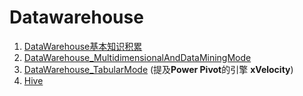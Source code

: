 # Datawarehouse

1. [DataWarehouse基本知识积累](DataWarehouse基本知识积累.md)
2. [DataWarehouse_MultidimensionalAndDataMiningMode](DataWarehouse_MultidimensionalAndDataMiningMode.md)
3. [DataWarehouse_TabularMode](DataWarehouse_TabularMode.md)  (提及**Power Pivot**的引擎 **xVelocity**)
4. [Hive](../NoSQL/ANDB/Hive/Hive.md)
